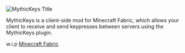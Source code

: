 ![MythicKeys Title](https://i.imgur.com/Ca8rnyY.png)

MythicKeys is a client-side mod for Minecraft Fabric, which allows your client to receive and send keypresses between servers using the MythicKeys plugin.


w.i.p
[Minecraft Fabric](https://fabricmc.net/use/installer/)
